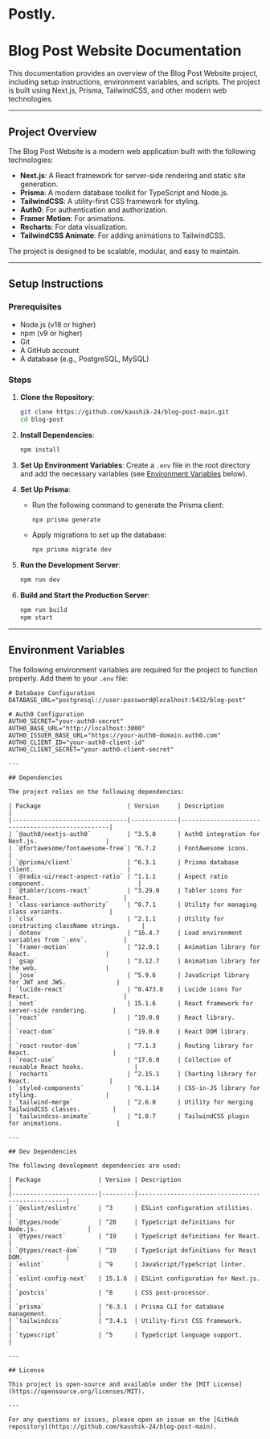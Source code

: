 <h1>Postly. </h1>

# Blog Post Website Documentation

This documentation provides an overview of the Blog Post Website project, including setup instructions, environment variables, and scripts. The project is built using Next.js, Prisma, TailwindCSS, and other modern web technologies.

---

## Project Overview

The Blog Post Website is a modern web application built with the following technologies:
- **Next.js**: A React framework for server-side rendering and static site generation.
- **Prisma**: A modern database toolkit for TypeScript and Node.js.
- **TailwindCSS**: A utility-first CSS framework for styling.
- **Auth0**: For authentication and authorization.
- **Framer Motion**: For animations.
- **Recharts**: For data visualization.
- **TailwindCSS Animate**: For adding animations to TailwindCSS.

The project is designed to be scalable, modular, and easy to maintain.

---

## Setup Instructions

### Prerequisites
- Node.js (v18 or higher)
- npm (v9 or higher)
- Git
- A GitHub account
- A database (e.g., PostgreSQL, MySQL)

### Steps
1. **Clone the Repository**:
   ```bash
   git clone https://github.com/kaushik-24/blog-post-main.git
   cd blog-post
   ```

2. **Install Dependencies**:
   ```bash
   npm install
   ```

3. **Set Up Environment Variables**:
   Create a `.env` file in the root directory and add the necessary variables (see [Environment Variables](#environment-variables) below).

4. **Set Up Prisma**:
   - Run the following command to generate the Prisma client:
     ```bash
     npx prisma generate
     ```
   - Apply migrations to set up the database:
     ```bash
     npx prisma migrate dev
     ```

5. **Run the Development Server**:
   ```bash
   npm run dev
   ```

6. **Build and Start the Production Server**:
   ```bash
   npm run build
   npm start
   ```

---

## Environment Variables

The following environment variables are required for the project to function properly. Add them to your `.env` file:

```env
# Database Configuration
DATABASE_URL="postgresql://user:password@localhost:5432/blog-post"

# Auth0 Configuration
AUTH0_SECRET="your-auth0-secret"
AUTH0_BASE_URL="http://localhost:3000"
AUTH0_ISSUER_BASE_URL="https://your-auth0-domain.auth0.com"
AUTH0_CLIENT_ID="your-auth0-client-id"
AUTH0_CLIENT_SECRET="your-auth0-client-secret"

---

## Dependencies

The project relies on the following dependencies:

| Package                        | Version     | Description                                      |
|--------------------------------|-------------|--------------------------------------------------|
| `@auth0/nextjs-auth0`          | ^3.5.0      | Auth0 integration for Next.js.                   |
| `@fortawesome/fontawesome-free`| ^6.7.2      | FontAwesome icons.                               |
| `@prisma/client`               | ^6.3.1      | Prisma database client.                          |
| `@radix-ui/react-aspect-ratio` | ^1.1.1      | Aspect ratio component.                          |
| `@tabler/icons-react`          | ^3.29.0     | Tabler icons for React.                          |
| `class-variance-authority`     | ^0.7.1      | Utility for managing class variants.             |
| `clsx`                         | ^2.1.1      | Utility for constructing className strings.      |
| `dotenv`                       | ^16.4.7     | Load environment variables from `.env`.          |
| `framer-motion`                | ^12.0.1     | Animation library for React.                     |
| `gsap`                         | ^3.12.7     | Animation library for the web.                   |
| `jose`                         | ^5.9.6      | JavaScript library for JWT and JWS.              |
| `lucide-react`                 | ^0.473.0    | Lucide icons for React.                          |
| `next`                         | 15.1.6      | React framework for server-side rendering.       |
| `react`                        | ^19.0.0     | React library.                                   |
| `react-dom`                    | ^19.0.0     | React DOM library.                               |
| `react-router-dom`             | ^7.1.3      | Routing library for React.                       |
| `react-use`                    | ^17.6.0     | Collection of reusable React hooks.              |
| `recharts`                     | ^2.15.1     | Charting library for React.                      |
| `styled-components`            | ^6.1.14     | CSS-in-JS library for styling.                   |
| `tailwind-merge`               | ^2.6.0      | Utility for merging TailwindCSS classes.         |
| `tailwindcss-animate`          | ^1.0.7      | TailwindCSS plugin for animations.               |

---

## Dev Dependencies

The following development dependencies are used:

| Package                | Version | Description                                      |
|------------------------|---------|--------------------------------------------------|
| `@eslint/eslintrc`     | ^3      | ESLint configuration utilities.                  |
| `@types/node`          | ^20     | TypeScript definitions for Node.js.              |
| `@types/react`         | ^19     | TypeScript definitions for React.                |
| `@types/react-dom`     | ^19     | TypeScript definitions for React DOM.            |
| `eslint`               | ^9      | JavaScript/TypeScript linter.                    |
| `eslint-config-next`   | 15.1.6  | ESLint configuration for Next.js.                |
| `postcss`              | ^8      | CSS post-processor.                              |
| `prisma`               | ^6.3.1  | Prisma CLI for database management.              |
| `tailwindcss`          | ^3.4.1  | Utility-first CSS framework.                     |
| `typescript`           | ^5      | TypeScript language support.                     |

---

## License

This project is open-source and available under the [MIT License](https://opensource.org/licenses/MIT).

---

For any questions or issues, please open an issue on the [GitHub repository](https://github.com/kaushik-24/blog-post-main).
